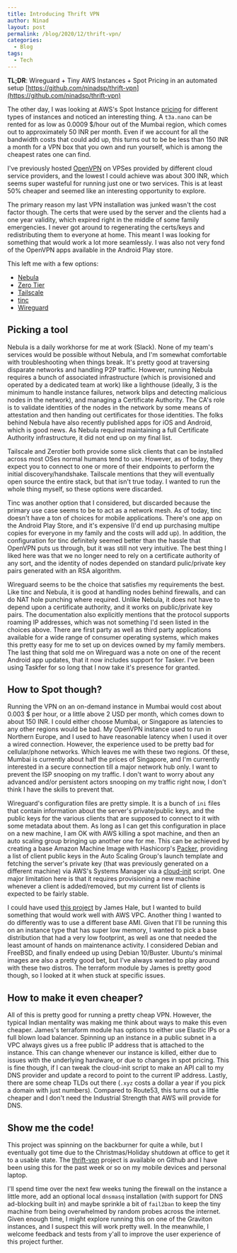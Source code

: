 ```yaml
---
title: Introducing Thrift VPN
author: Ninad
layout: post
permalink: /blog/2020/12/thrift-vpn/
categories:
  - Blog
tags:
  - Tech
---
```


__TL;DR__: Wireguard + Tiny AWS Instances + Spot Pricing in an automated setup [https://github.com/ninadsp/thrift-vpn](https://github.com/ninadsp/thrift-vpn)

The other day, I was looking at AWS's Spot Instance [pricing](https://aws.amazon.com/ec2/spot/pricing/) for different types of instances and noticed an interesting thing. A `t3a.nano` can be rented for as low as 0.0009 $/hour out of the Mumbai region, which comes out to approximately 50 INR per month. Even if we account for all the bandwidth costs that could add up, this turns out to be be less than 150 INR a month for a VPN box that you own and run yourself, which is among the cheapest rates one can find.

I've previously hosted [OpenVPN](https://openvpn.net/) on VPSes provided by different cloud service providers, and the lowest I could achieve was about 300 INR, which seems super wasteful for running just one or two services. This is at least 50% cheaper and seemed like an interesting opportunity to explore.

The primary reason my last VPN installation was junked wasn't the cost factor though. The certs that were used by the server and the clients had a one year validity, which expired right in the middle of some family emergencies. I never got around to regenerating the certs/keys and redistributing them to everyone at home. This meant I was looking for something that would work a lot more seamlessly. I was also not very fond of the OpenVPN apps available in the Android Play store.

This left me with a few options:

- [Nebula](https://github.com/slackhq/nebula/)
- [Zero Tier](https://www.zerotier.com/)
- [Tailscale](https://www.tailscale.com/)
- [tinc](https://tinc-vpn.org/)
- [Wireguard](https://www.wireguard.com/)

## Picking a tool

Nebula is a daily workhorse for me at work (Slack). None of my team's services would be possible without Nebula, and I'm somewhat comfortable with troubleshooting when things break. It's pretty good at traversing disparate networks and handling P2P traffic. However, running Nebula requires a bunch of associated infrastructure (which is provisioned and operated by a dedicated team at work) like a lighthouse (ideally, 3 is the minimum to handle instance failures, network blips and detecting malicious nodes in the network), and managing a Certificate Authority. The CA's role is to validate identities of the nodes in the network by some means of attestation and then handing out certificates for those identities. The folks behind Nebula have also recently published apps for iOS and Android, which is good news. As Nebula required maintaining a full Certificate Authority infrastructure, it did not end up on my final list.

Tailscale and Zerotier both provide some slick clients that can be installed across most OSes normal humans tend to use. However, as of today, they expect you to connect to one or more of their endpoints to perform the initial discovery/handshake. Tailscale mentions that they will eventually open source the entire stack, but that isn't true today. I wanted to run the whole thing myself, so these options were discarded. 

Tinc was another option that I considered, but discarded because the primary use case seems to be to act as a network mesh. As of today, tinc doesn't have a ton of choices for mobile applications. There's one app on the Android Play Store, and it's expensive (I'd end up purchasing multipe copies for everyone in my family and the costs will add up). In addition, the configuration for tinc definitely seemed better than the hassle that OpenVPN puts us through, but it was still not very intuitive. The best thing I liked here was that we no longer need to rely on a certificate authority of any sort, and the identity of nodes depended on standard pulic/private key pairs generated with an RSA algorithm.

Wireguard seems to be the choice that satisfies my requirements the best. Like tinc and Nebula, it is good at handling nodes behind firewalls, and can do NAT hole punching where required. Unlike Nebula, it does not have to depend upon a certificate authority, and it works on public/private key pairs. The documentation also explicitly mentions that the protocol supports roaming IP addresses, which was not something I'd seen listed in the choices above. There are first party as well as third party applications available for a wide range of consumer operating systems, which makes this pretty easy for me to set up on devices owned by my family members. The last thing that sold me on Wireguard was a note on one of the recent Android app updates, that it now includes support for Tasker. I've been using Taskfer for so long that I now take it's presence for granted.

## How to Spot though?

Running the VPN on an on-demand instance in Mumbai would cost about 0.003 $ per hour, or a little above 2 USD per month, which comes down to about 150 INR. I could either choose Mumbai, or Singapore as latencies to any other regions would be bad. My OpenVPN instance used to run in Northern Europe, and I used to have reasonable latency when I used it over a wired connection. However, the experience used to be pretty bad for cellular/phone networks. Which leaves me with these two regions. Of these, Mumbai is currently about half the prices of Singapore, and I'm currently interested in a secure connection till a major network hub only. I want to prevent the ISP snooping on my traffic. I don't want to worry about any advanced and/or persistent actors snooping on my traffic right now, I don't think I have the skills to prevent that.

Wireguard's configuration files are pretty simple. It is a bunch of `ini` files that contain information about the server's private/public keys, and the public keys for the various clients that are supposed to connect to it with some metadata about them. As long as I can get this configuration in place on a new machine, I am OK with AWS killing a spot machine, and then an auto scaling group bringing up another one for me. This can be achieved by creating a base Amazon Machine Image with Hashicorp's [Packer](https://www.packer.io/), providing a list of client public keys in the Auto Scaling Group's launch template and fetching the server's private key (that was previously generated on a different machine) via AWS's Systems Manager via a [cloud-init](https://cloudinit.readthedocs.io/en/latest/) script. One major limitation here is that it requires provisioning a new machine whenever a client is added/removed, but my current list of clients is expected to be fairly stable.

I could have used [this project](https://github.com/jmhale/terraform-aws-wireguard) by James Hale, but I wanted to build something that would work well with AWS VPC. Another thing I wanted to do differently was to use a different base AMI. Given that I'll be running this on an instance type that has super low memory, I wanted to pick a base distribution that had a very low footprint, as well as one that needed the least amount of hands on maintenance activity. I considered Debian and FreeBSD, and finally endeed up using Debian 10/Buster. Ubuntu's minimal images are also a pretty good bet, but I've always wanted to play around with these two distros. The terraform module by James is pretty good though, so I looked at it when stuck at specific issues.

## How to make it even cheaper?

All of this is pretty good for running a pretty cheap VPN. However, the typical Indian mentality was making me think about ways to make this even cheaper. James's terraform module has options to either use Elastic IPs or a full blown load balancer. Spinning up an instance in a public subnet in a VPC always gives us a free public IP address that is attached to the instance. This can change whenever our instance is killed, either due to issues with the underlying hardware, or due to changes in spot pricing. This is fine though, if I can tweak the cloud-init script to make an API call to my DNS provider and update a record to point to the current IP address. Lastly, there are some cheap TLDs out there (`.xyz` costs a dollar a year if you pick a domain with just numbers). Compared to Route53, this turns out a little cheaper and I don't need the Industrial Strength that AWS will provide for DNS. 

## Show me the code!

This project was spinning on the backburner for quite a while, but I eventually got time due to the Christmas/Holiday shutdown at office to get it to a usable state. The [thrift-vpn](https://github.com/ninadsp/thrift-vpn) project is available on Github and I have been using this for the past week or so on my mobile devices and personal laptop.

I'll spend time over the next few weeks tuning the firewall on the instance a little more, add an optional local `dnsmasq` installation (with support for DNS ad-blocking built in) and maybe sprinkle a bit of `fail2ban` to keep the tiny machine from being overwhelmed by random probes across the internet. Given enough time, I might explore running this on one of the Graviton instances, and I suspect this will work pretty well. In the meanwhile, I welcome feedback and tests from y'all to improve the user experience of this project further.
